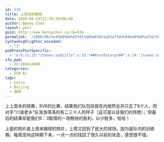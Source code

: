 ```yaml
---
id: 536
title: 上周末的踢球
date: 2009-08-24T22:39:35+08:00
author: Benny Chen
layout: post
guid: http://www.bennychen.cn/?p=536
permalink: '/2009/08/%e4%b8%8a%e5%91%a8%e6%9c%ab%e7%9a%84%e8%b8%a2%e7%90%83/'
syntaxhighlighter_encoded:
  - "1"
podPressPostSpecific:
  - 'a:6:{s:15:"itunes:subtitle";s:15:"##PostExcerpt##";s:14:"itunes:summary";s:15:"##PostExcerpt##";s:15:"itunes:keywords";s:17:"##WordPressCats##";s:13:"itunes:author";s:10:"##Global##";s:15:"itunes:explicit";s:7:"Default";s:12:"itunes:block";s:7:"Default";}'
sfw_pwd:
  - 2Ir20HkCd6WN
categories:
  - FCB BJ
tags:
  - barca
  - Beijing
  - 踢球
---
```

上上周末的球赛，8V8的比赛，结果我们队包括我在内居然总共只去了8个人，而对手“川渝老乡”队浩浩荡荡的有二三十人的样子（这可是以往我们的阵势），但最后的结果却是我们6：3取得的一场畅快的胜利，以少胜多，哈哈！

上面的照片是上周末踢球的照片，上周又回到了民大的球场，因为是队内的训练赛。每周坚持这样踢下来，一点一点的找回了很久以前的状态，感觉很不错。